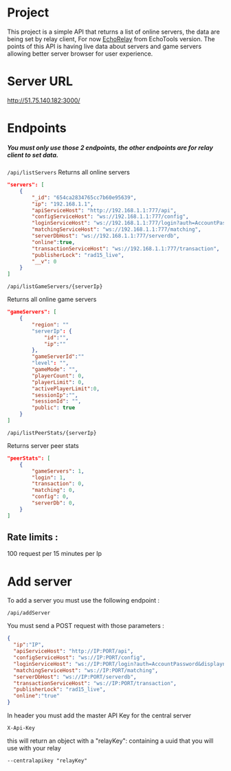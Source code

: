 # Project

This project is a simple API that returns a list of online servers, the data are being set by relay client,
For now [EchoRelay](https://github.com/EchoTools/EchoRelay/tree/main) from EchoTools version.
The points of this API is having live data about servers and game servers allowing better server browser for user experience.

# Server URL 
http://51.75.140.182:3000/

# Endpoints

##### You must only use those 2 endpoints, the other endpoints are for relay client to set data.

``/api/listServers``
Returns all online servers

```json
"servers": [
    {
        "_id": "654ca2834765cc7b60e95639",
        "ip": "192.168.1.1",
        "apiServiceHost": "http://192.168.1.1:777/api",
        "configServiceHost": "ws://192.168.1.1:777/config",
        "loginServiceHost": "ws://192.168.1.1:777/login?auth=AccountPassword&displayname=AccountName",
        "matchingServiceHost": "ws://192.168.1.1:777/matching",
        "serverDbHost": "ws://192.168.1.1:777/serverdb",
        "online":true,
        "transactionServiceHost": "ws://192.168.1.1:777/transaction",
        "publisherLock": "rad15_live",
        "__v": 0
    }
]
```

``/api/listGameServers/{serverIp}``

Returns all online game servers
```json
"gameServers": [
    {
        "region": ""
        "serverIp": {
            "id":"",
            "ip":""
        },
        "gameServerId":""
        "level": "",
        "gameMode": "",
        "playerCount": 0,
        "playerLimit": 0,
        "activePlayerLimit":0,
        "sessionIp":"",
        "sessionId": "",
        "public": true
    }
]
```

``/api/listPeerStats/{serverIp}``

Returns server peer stats
```json
"peerStats": [
    {
        "gameServers": 1,
        "login": 1,
        "transaction": 0,
        "matching": 0,
        "config": 0,
        "serverDb": 0,
    }
]
```

## Rate limits : 

100 request per 15 minutes per Ip

# Add server

To add a server you must use the following endpoint : 

``/api/addServer``

You must send a POST request with those parameters : 

```json
{
  "ip":"IP",
  "apiServiceHost": "http://IP:PORT/api",
  "configServiceHost": "ws://IP:PORT/config",
  "loginServiceHost": "ws://IP:PORT/login?auth=AccountPassword&displayname=AccountName",
  "matchingServiceHost": "ws://IP:PORT/matching",
  "serverDbHost": "ws://IP:PORT/serverdb",
  "transactionServiceHost": "ws://IP:PORT/transaction",
  "publisherLock": "rad15_live",
  "online":"true"
}
```

In header you must add the master API Key for the central server

``X-Api-Key``

this will return an object with a "relayKey": containing a uuid that you will use with your relay

``--centralapikey "relayKey"``
